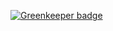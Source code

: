 

[![Greenkeeper badge](https://badges.greenkeeper.io/ezze/stylesheet-helpers.svg)](https://greenkeeper.io/)